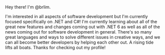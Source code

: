 Hey there! I'm @brlim.

I'm interested in all aspects of software development but I'm currently focused specifically on .NET and C#!
I'm currently learning about all of the great new features and changes coming out with .NET 6 as well as
all of the news coming out for software development in general. There's so many great languages and ways
to solve different issues in creative ways, and we can all become better developers by helping each other out.
A rising tide lifts all boats. Thanks for checking out my profile!
